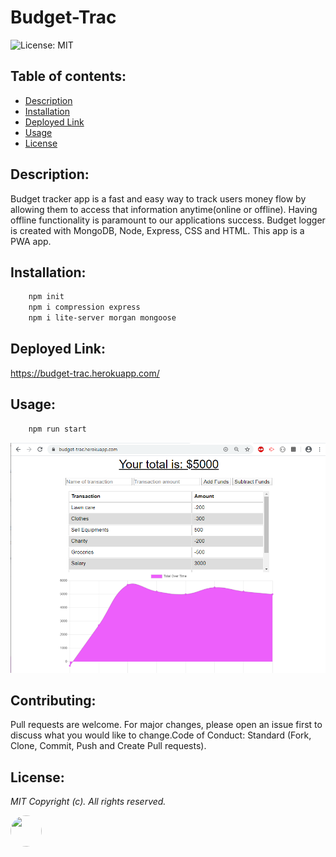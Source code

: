 # Budget-Trac

![License: MIT](https://img.shields.io/badge/License-MIT-blue.svg)
## Table of contents:

-   [ Description ](#description)
-   [ Installation ](#installation)
-   [ Deployed Link ](#deployed)
-   [ Usage ](#usage)
-   [ License ](#license)

## <a name="description"></a>Description:

 Budget tracker app is a fast and easy way to track users money flow by allowing them to access that information anytime(online or offline). Having offline functionality is paramount to our applications success. 
 Budget logger is created with MongoDB, Node, Express, CSS and HTML. This app is a PWA app.

## <a name="installation"></a>Installation:

```bash
    npm init
    npm i compression express
    npm i lite-server morgan mongoose
```
## <a name="deployed"></a>Deployed Link:

https://budget-trac.herokuapp.com/

## <a name="usage"></a>Usage:
```bash
    npm run start 
```
![](public/assets/images/budgetScreen.png "Budget tracker")

## <a name="contributing"></a>Contributing:
Pull requests are welcome. For major changes, please open an issue first to discuss what you would like to change.Code of Conduct: Standard (Fork, Clone, Commit, Push and Create Pull requests).

## <a name="license"></a>License:
 <i>MIT Copyright (c). All rights reserved.</i>

<img src='https://avatars0.githubusercontent.com/u/28842469?v=4' height='50' width='50' style="border-radius: 50% !important;"/>